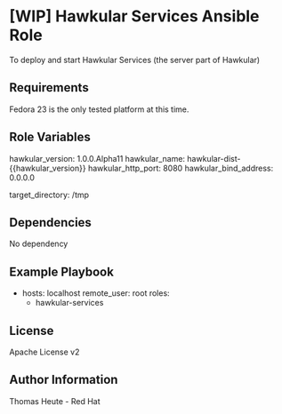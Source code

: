 [WIP] Hawkular Services Ansible Role
====================================

To deploy and start Hawkular Services (the server part of Hawkular)

Requirements
------------

Fedora 23 is the only tested platform at this time.

Role Variables
--------------

hawkular_version: 1.0.0.Alpha11
hawkular_name: hawkular-dist-{{hawkular_version}}
hawkular_http_port: 8080
hawkular_bind_address: 0.0.0.0

target_directory: /tmp

Dependencies
------------

No dependency

Example Playbook
----------------

- hosts: localhost
  remote_user: root
  roles:
    - hawkular-services

License
-------

Apache License v2

Author Information
------------------

Thomas Heute - Red Hat
